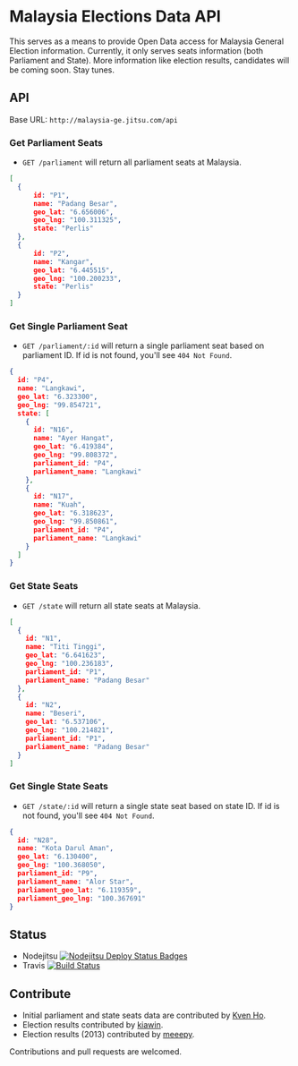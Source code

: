 Malaysia Elections Data API
=============================
This serves as a means to provide Open Data access for Malaysia General Election information. Currently, it only serves seats information (both Parliament and State). More information like election results, candidates will be coming soon. Stay tunes.

API
---
Base URL: `http://malaysia-ge.jitsu.com/api`
### Get Parliament Seats
+ `GET /parliament` will return all parliament seats at Malaysia.

```json
[
  {
      id: "P1",
      name: "Padang Besar",
      geo_lat: "6.656006",
      geo_lng: "100.311325",
      state: "Perlis"
  },
  {
      id: "P2",
      name: "Kangar",
      geo_lat: "6.445515",
      geo_lng: "100.200233",
      state: "Perlis"
  }
]
```

### Get Single Parliament Seat
+  `GET /parliament/:id` will return a single parliament seat based on parliament ID. If id is not found, you'll see `404 Not Found`.

```json
{
  id: "P4",
  name: "Langkawi",
  geo_lat: "6.323300",
  geo_lng: "99.854721",
  state: [
    {
      id: "N16",
      name: "Ayer Hangat",
      geo_lat: "6.419384",
      geo_lng: "99.808372",
      parliament_id: "P4",
      parliament_name: "Langkawi"
    },
    {
      id: "N17",
      name: "Kuah",
      geo_lat: "6.318623",
      geo_lng: "99.850861",
      parliament_id: "P4",
      parliament_name: "Langkawi"
    }
  ]
}
```

### Get State Seats
+ `GET /state` will return all state seats at Malaysia.

```json
[
  {
    id: "N1",
    name: "Titi Tinggi",
    geo_lat: "6.641623",
    geo_lng: "100.236183",
    parliament_id: "P1",
    parliament_name: "Padang Besar"
  },
  {
    id: "N2",
    name: "Beseri",
    geo_lat: "6.537106",
    geo_lng: "100.214821",
    parliament_id: "P1",
    parliament_name: "Padang Besar"
  }
]
```

### Get Single State Seats
+  `GET /state/:id` will return a single state seat based on state ID. If id is not found, you'll see `404 Not Found`.

```json
{
  id: "N28",
  name: "Kota Darul Aman",
  geo_lat: "6.130400",
  geo_lng: "100.368050",
  parliament_id: "P9",
  parliament_name: "Alor Star",
  parliament_geo_lat: "6.119359",
  parliament_geo_lng: "100.367691"
}
```

Status
------
+ Nodejitsu [![Nodejitsu Deploy Status Badges](https://webhooks.nodejitsu.com/shernshiou/malaysia-generalelection-server.png)](https://webops.nodejitsu.com#shernshiou/malaysia-generalelection-server)
+ Travis [![Build Status](https://travis-ci.org/shernshiou/malaysia-generalelection-server.png)](https://travis-ci.org/shernshiou/malaysia-generalelection-server)


Contribute
----------
- Initial parliament and state seats data are contributed by [Kven Ho](https://github.com/imkven).
- Election results contributed by [kiawin](https://github.com/kiawin).
- Election results (2013) contributed by [meeepy](https://www.facebook.com/meeepy).

Contributions and pull requests are welcomed.